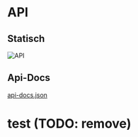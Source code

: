 # API

## Statisch

![API](~@source/images/API.png)

## Api-Docs

[api-docs.json](https://github.com/it-at-m/mobidam-sst-management/blob/sprint/mobidam-sst-management-integration/mobidam-sst-management-integration-lib/src/main/resources/api-docs.json)

# test (TODO: remove)
